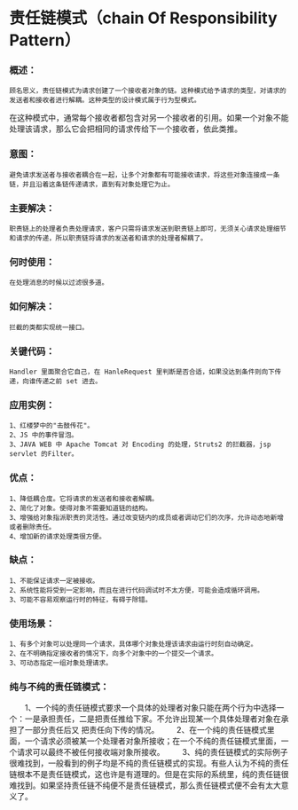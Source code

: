 # 责任链模式（chain Of Responsibility Pattern）

### 概述：<br />
	顾名思义，责任链模式为请求创建了一个接收者对象的链。这种模式给予请求的类型，对请求的发送者和接收者进行解耦。这种类型的设计模式属于行为型模式。
在这种模式中，通常每个接收者都包含对另一个接收者的引用。如果一个对象不能处理该请求，那么它会把相同的请求传给下一个接收者，依此类推。

### 意图：<br />
	避免请求发送者与接收者耦合在一起，让多个对象都有可能接收请求，将这些对象连接成一条链，并且沿着这条链传递请求，直到有对象处理它为止。
	
###  主要解决：<br />
	职责链上的处理者负责处理请求，客户只需将请求发送到职责链上即可，无须关心请求处理细节和请求的传递，所以职责链将请求的发送者和请求的处理者解耦了。
	
### 何时使用：<br />
	在处理消息的时候以过滤很多道。
	
### 如何解决：<br />
	拦截的类都实现统一接口。
	
### 关键代码：<br />
	Handler 里面聚合它自己，在 HanleRequest 里判断是否合适，如果没达到条件则向下传递，向谁传递之前 set 进去。
	
### 应用实例： <br />
	1、红楼梦中的"击鼓传花"。 
	2、JS 中的事件冒泡。 
	3、JAVA WEB 中 Apache Tomcat 对 Encoding 的处理，Struts2 的拦截器，jsp servlet 的Filter。
	
### 优点： <br />
	1、降低耦合度。它将请求的发送者和接收者解耦。 
	2、简化了对象。使得对象不需要知道链的结构。 
	3、增强给对象指派职责的灵活性。通过改变链内的成员或者调动它们的次序，允许动态地新增或者删除责任。
	4、增加新的请求处理类很方便。
	
### 缺点： <br />
	1、不能保证请求一定被接收。 
	2、系统性能将受到一定影响，而且在进行代码调试时不太方便，可能会造成循环调用。 
	3、可能不容易观察运行时的特征，有碍于除错。
	
### 使用场景： <br />
	1、有多个对象可以处理同一个请求，具体哪个对象处理该请求由运行时刻自动确定。 
	2、在不明确指定接收者的情况下，向多个对象中的一个提交一个请求。 
	3、可动态指定一组对象处理请求。
	
### 纯与不纯的责任链模式：<br />
　　1、一个纯的责任链模式要求一个具体的处理者对象只能在两个行为中选择一个：一是承担责任，二是把责任推给下家。不允许出现某一个具体处理者对象在承担了一部分责任后又 把责任向下传的情况。
　　2、在一个纯的责任链模式里面，一个请求必须被某一个处理者对象所接收；在一个不纯的责任链模式里面，一个请求可以最终不被任何接收端对象所接收。
　　3、纯的责任链模式的实际例子很难找到，一般看到的例子均是不纯的责任链模式的实现。有些人认为不纯的责任链根本不是责任链模式，这也许是有道理的。但是在实际的系统里，纯的责任链很难找到。如果坚持责任链不纯便不是责任链模式，那么责任链模式便不会有太大意义了。

